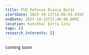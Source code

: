 ```yaml
---
title: PhD Defense Bianca Baldi
startDate: 2025-10-22T14:00:04.839Z
endDate: 2025-10-22T17:00:00.000Z
location: Kunsthal Extra City
tags: []
research_interests: []
---
```

c﻿oming soon